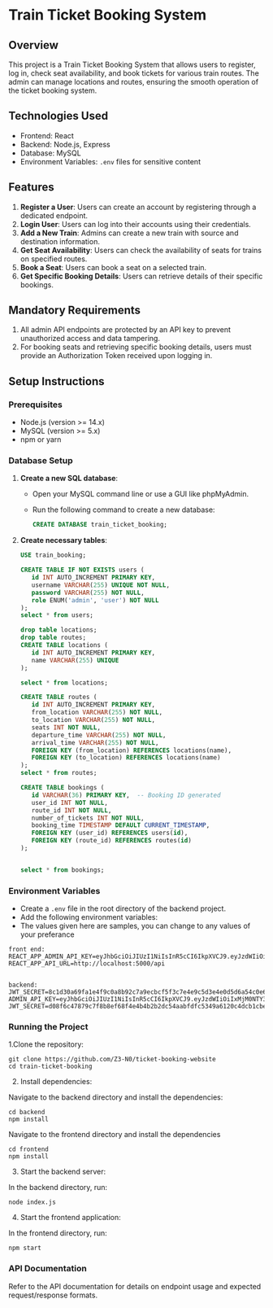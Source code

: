 # Train Ticket Booking System

## Overview
This project is a Train Ticket Booking System that allows users to register, log in, check seat availability, and book tickets for various train routes. The admin can manage locations and routes, ensuring the smooth operation of the ticket booking system.

## Technologies Used
- Frontend: React
- Backend: Node.js, Express
- Database: MySQL
- Environment Variables: `.env` files for sensitive content

## Features
1. **Register a User**: Users can create an account by registering through a dedicated endpoint.
2. **Login User**: Users can log into their accounts using their credentials.
3. **Add a New Train**: Admins can create a new train with source and destination information.
4. **Get Seat Availability**: Users can check the availability of seats for trains on specified routes.
5. **Book a Seat**: Users can book a seat on a selected train.
6. **Get Specific Booking Details**: Users can retrieve details of their specific bookings.

## Mandatory Requirements
1. All admin API endpoints are protected by an API key to prevent unauthorized access and data tampering.
2. For booking seats and retrieving specific booking details, users must provide an Authorization Token received upon logging in.

## Setup Instructions

### Prerequisites
- Node.js (version >= 14.x)
- MySQL (version >= 5.x)
- npm or yarn

### Database Setup
1. **Create a new SQL database**:
   - Open your MySQL command line or use a GUI like phpMyAdmin.
   - Run the following command to create a new database:

     ```sql
     CREATE DATABASE train_ticket_booking;
     ```

2. **Create necessary tables**:
     ```sql
    USE train_booking;

     CREATE TABLE IF NOT EXISTS users (
        id INT AUTO_INCREMENT PRIMARY KEY,
        username VARCHAR(255) UNIQUE NOT NULL,
        password VARCHAR(255) NOT NULL,
        role ENUM('admin', 'user') NOT NULL
    );
    select * from users;
    
    drop table locations;
    drop table routes;
    CREATE TABLE locations (
        id INT AUTO_INCREMENT PRIMARY KEY,
        name VARCHAR(255) UNIQUE
    );
    
    select * from locations;
    
    CREATE TABLE routes (
        id INT AUTO_INCREMENT PRIMARY KEY,
        from_location VARCHAR(255) NOT NULL,
        to_location VARCHAR(255) NOT NULL,
        seats INT NOT NULL,
        departure_time VARCHAR(255) NOT NULL,
        arrival_time VARCHAR(255) NOT NULL,
        FOREIGN KEY (from_location) REFERENCES locations(name),
        FOREIGN KEY (to_location) REFERENCES locations(name)
    );
    select * from routes;

    CREATE TABLE bookings (
        id VARCHAR(36) PRIMARY KEY,  -- Booking ID generated
        user_id INT NOT NULL,
        route_id INT NOT NULL,
        number_of_tickets INT NOT NULL,
        booking_time TIMESTAMP DEFAULT CURRENT_TIMESTAMP,
        FOREIGN KEY (user_id) REFERENCES users(id),
        FOREIGN KEY (route_id) REFERENCES routes(id)
    );
    
    
    select * from bookings;

    ```



### Environment Variables
- Create a `.env` file in the root directory of the backend project.
- Add the following environment variables:
- The values given here are samples, you can change to any values of your preferance 

```plaintext
front end:
REACT_APP_ADMIN_API_KEY=eyJhbGciOiJIUzI1NiIsInR5cCI6IkpXVCJ9.eyJzdWIiOiIxMjM0NTY3ODkwIiwibmFtZSI6IkFkbWluIiwiImlhdCI6MTYxNjIz4wMjAwMCwiZXhwIjoxNjE2MjM2ODAwfQ.SflKxwRJSMeKKF2QT4fwpMeJf36POk6yJV_adQssw5c
REACT_APP_API_URL=http://localhost:5000/api


backend:
JWT_SECRET=8c1d30a69fa1e4f9c0a8b92c7a9ecbcf5f3c7e4e9c5d3e4e0d5d6a54c0e6f7b8
ADMIN_API_KEY=eyJhbGciOiJIUzI1NiIsInR5cCI6IkpXVCJ9.eyJzdWIiOiIxMjM0NTY3ODkwIiwibmFtZSI6IkFkbWluIiwiImlhdCI6MTYxNjIz4wMjAwMCwiZXhwIjoxNjE2MjM2ODAwfQ.SflKxwRJSMeKKF2QT4fwpMeJf36POk6yJV_adQssw5c
JWT_SECRET=d08f6c47879c7f8b8ef68f4e4b4b2b2dc54aabfdfc5349a6120c4dcb1cbe4842b23ee8363f54c5a2db8e179f4d9bb7e8
```
### Running the Project
1.Clone the repository:
```
git clone https://github.com/Z3-N0/ticket-booking-website
cd train-ticket-booking
```
2. Install dependencies:

Navigate to the backend directory and install the dependencies:
```
cd backend
npm install
```
Navigate to the frontend directory and install the dependencies
```
cd frontend
npm install
```
3. Start the backend server:

In the backend directory, run:
```
node index.js
```
4. Start the frontend application:

In the frontend directory, run:
```
npm start
```

### API Documentation
Refer to the API documentation for details on endpoint usage and expected request/response formats.
